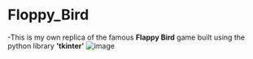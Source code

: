 # Floppy_Bird
-This is my own replica of the famous <b>Flappy Bird</b> game built using the python library <b>'tkinter'</b>
![image](https://user-images.githubusercontent.com/26734371/114354176-f9fc7f80-9bc1-11eb-99a9-5ceb171bc6b9.png)

